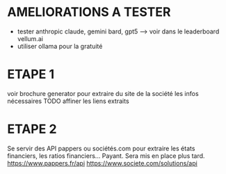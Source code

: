 # AMELIORATIONS A TESTER
- tester anthropic claude, gemini bard, gpt5 --> voir dans le leaderboard vellum.ai
- utiliser ollama pour la gratuité

# ETAPE 1
voir brochure generator pour extraire du site de la société les infos nécessaires
TODO affiner les liens extraits

# ETAPE 2
Se servir des API pappers ou sociétés.com pour extraire les états financiers, les ratios financiers...
Payant. Sera mis en place plus tard. 
https://www.pappers.fr/api
https://www.societe.com/solutions/api 